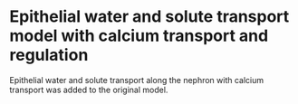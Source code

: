 # Epithelial water and solute transport model with calcium transport and regulation 
Epithelial water and solute transport along the nephron with calcium transport was added to the original model.
